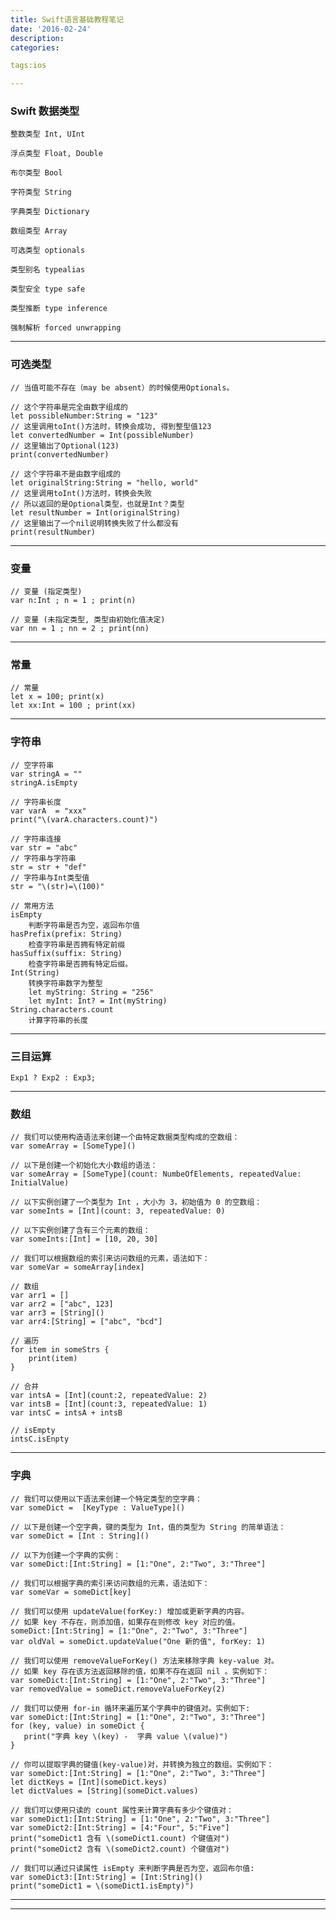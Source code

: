 ```yaml
---
title: Swift语言基础教程笔记
date: '2016-02-24'
description:
categories:

tags:ios

---
```


>

### Swift 数据类型

>

	整数类型 Int, UInt

	浮点类型 Float, Double 

	布尔类型 Bool

	字符类型 String
	
	字典类型 Dictionary

	数组类型 Array

	可选类型 optionals

	类型别名 typealias

	类型安全 type safe

	类型推断 type inference

	强制解析 forced unwrapping

>

---

>

### 可选类型

>

	// 当值可能不存在（may be absent）的时候使用Optionals。

	// 这个字符串是完全由数字组成的
	let possibleNumber:String = "123"
	// 这里调用toInt()方法时，转换会成功, 得到整型值123
	let convertedNumber = Int(possibleNumber)
	// 这里输出了Optional(123)
	print(convertedNumber)
	
	// 这个字符串不是由数字组成的
	let originalString:String = "hello, world"
	// 这里调用toInt()方法时，转换会失败
	// 所以返回的是Optional类型，也就是Int？类型
	let resultNumber = Int(originalString)
	// 这里输出了一个nil说明转换失败了什么都没有
	print(resultNumber)

>

---

>

### 变量

>

	// 变量 (指定类型)
	var n:Int ; n = 1 ; print(n)

	// 变量 (未指定类型, 类型由初始化值决定)
	var nn = 1 ; nn = 2 ; print(nn)

>

---

>

### 常量

>

	// 常量
	let x = 100; print(x)
	let xx:Int = 100 ; print(xx)

>

---

>

### 字符串

>

	// 空字符串
	var stringA = ""
	stringA.isEmpty

	// 字符串长度
	var varA  = "xxx"
	print("\(varA.characters.count)")

>

	// 字符串连接
	var str = "abc"
	// 字符串与字符串
	str = str + "def"
	// 字符串与Int类型值
	str = "\(str)=\(100)"

>

	// 常用方法
	isEmpty 
		判断字符串是否为空，返回布尔值
	hasPrefix(prefix: String) 
		检查字符串是否拥有特定前缀
	hasSuffix(suffix: String) 
		检查字符串是否拥有特定后缀。
	Int(String) 
		转换字符串数字为整型
		let myString: String = "256"
		let myInt: Int? = Int(myString)
	String.characters.count 
		计算字符串的长度

>

---

>

### 三目运算

>

	Exp1 ? Exp2 : Exp3;

>

---

>

### 数组

>

	// 我们可以使用构造语法来创建一个由特定数据类型构成的空数组：
	var someArray = [SomeType]()

	// 以下是创建一个初始化大小数组的语法：
	var someArray = [SomeType](count: NumbeOfElements, repeatedValue: InitialValue)

	// 以下实例创建了一个类型为 Int ，大小为 3，初始值为 0 的空数组：
	var someInts = [Int](count: 3, repeatedValue: 0)

	// 以下实例创建了含有三个元素的数组：
	var someInts:[Int] = [10, 20, 30]

	// 我们可以根据数组的索引来访问数组的元素，语法如下：
	var someVar = someArray[index]

>

	// 数组
	var arr1 = []
	var arr2 = ["abc", 123]
	var arr3 = [String]()
	var arr4:[String] = ["abc", "bcd"]

	// 遍历
	for item in someStrs {
		print(item)
	}

	// 合并
	var intsA = [Int](count:2, repeatedValue: 2)
	var intsB = [Int](count:3, repeatedValue: 1)
	var intsC = intsA + intsB

	// isEmpty
	intsC.isEnpty

>

---

>

### 字典

>

	// 我们可以使用以下语法来创建一个特定类型的空字典：
	var someDict =  [KeyType : ValueType]()

	// 以下是创建一个空字典，键的类型为 Int，值的类型为 String 的简单语法：
	var someDict = [Int : String]()

	// 以下为创建一个字典的实例：
	var someDict:[Int:String] = [1:"One", 2:"Two", 3:"Three"]

	// 我们可以根据字典的索引来访问数组的元素，语法如下：
	var someVar = someDict[key]

	// 我们可以使用 updateValue(forKey:) 增加或更新字典的内容。
	// 如果 key 不存在，则添加值，如果存在则修改 key 对应的值。
	someDict:[Int:String] = [1:"One", 2:"Two", 3:"Three"]
	var oldVal = someDict.updateValue("One 新的值", forKey: 1)

	// 我们可以使用 removeValueForKey() 方法来移除字典 key-value 对。
	// 如果 key 存在该方法返回移除的值，如果不存在返回 nil 。实例如下：
	var someDict:[Int:String] = [1:"One", 2:"Two", 3:"Three"]
	var removedValue = someDict.removeValueForKey(2)

	// 我们可以使用 for-in 循环来遍历某个字典中的键值对。实例如下:
	var someDict:[Int:String] = [1:"One", 2:"Two", 3:"Three"]
	for (key, value) in someDict {
	   print("字典 key \(key) -  字典 value \(value)")
	}

	// 你可以提取字典的键值(key-value)对，并转换为独立的数组。实例如下：
	var someDict:[Int:String] = [1:"One", 2:"Two", 3:"Three"]
	let dictKeys = [Int](someDict.keys)
	let dictValues = [String](someDict.values)

	// 我们可以使用只读的 count 属性来计算字典有多少个键值对：
	var someDict1:[Int:String] = [1:"One", 2:"Two", 3:"Three"]
	var someDict2:[Int:String] = [4:"Four", 5:"Five"]
	print("someDict1 含有 \(someDict1.count) 个键值对")
	print("someDict2 含有 \(someDict2.count) 个键值对")

	// 我们可以通过只读属性 isEmpty 来判断字典是否为空，返回布尔值:	
	var someDict3:[Int:String] = [Int:String]()
	print("someDict1 = \(someDict1.isEmpty)")

>

---

>

---
